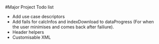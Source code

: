 #Major Project Todo list

- Add use case descriptors
- Add fails for calcInfos and indexDownload to dataProgress (For when the user minimises and comes back after failiure).
- Header helpers
- Customisable XML